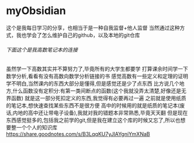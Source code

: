 # myObsidian
这个是我每日学习的分享，也相当于是一种自我监督+他人监督 当然通过这种方式，我也学会了怎么维护自己的github，以及本地的git仓库

###### 下面这个是我高数笔记本的连接
虽然学一下高数其实并不算努力了,毕竟所有的大学生都要学
打算课余时间学一下数学分析,看看有没有高数向数学分析链接的书
感觉高数有一些定义和定理的证明学不明白,当然课内的东西大部分是懂得,但是感觉还是少了点东西
比方说几个地方,什么函数没有定积分:有第一类间断点的函数(这个我就没弄太清楚,好像还是无界函数)
就是这一部分死扣定义的东西,我觉得有必要再过一遍
之前就是使用纸质的笔记本,想快速查找某些东西不是很方便
高中的时候用的就是纸质的笔记本(废话,内地的高中还让带电子设备),我就对我的错题本非常熟悉,毕竟天天翻
但是现在东西感觉挺多的,包括我之前学的git,但是我在建立这个库的时候又忘了,所以也想要整一个个人的知识库
https://share.goodnotes.com/s/B3LqqKU7yJlAYgniYmXNaB
